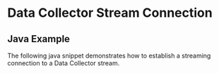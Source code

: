 <h1>Data Collector Stream Connection</h1>
<h2>Java Example</h2>
<p>The following java snippet demonstrates how to establish a streaming connection to a Data Collector stream.</p>
